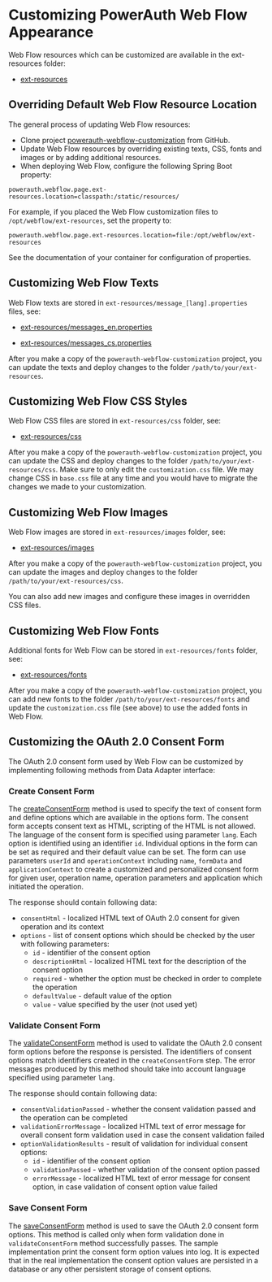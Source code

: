 # Customizing PowerAuth Web Flow Appearance

Web Flow resources which can be customized are available in the ext-resources folder:

- [ext-resources](../ext-resources)

## Overriding Default Web Flow Resource Location

The general process of updating Web Flow resources:

- Clone project [powerauth-webflow-customization](https://github.com/wultra/powerauth-webflow-customization#docucheck-keep-link) from GitHub.
- Update Web Flow resources by overriding existing texts, CSS, fonts and images or by adding additional resources.
- When deploying Web Flow, configure the following Spring Boot property:

```properties
powerauth.webflow.page.ext-resources.location=classpath:/static/resources/
```

For example, if you placed the Web Flow customization files to `/opt/webflow/ext-resources`, set the property to:

```properties
powerauth.webflow.page.ext-resources.location=file:/opt/webflow/ext-resources
```

See the documentation of your container for configuration of properties.

## Customizing Web Flow Texts

Web Flow texts are stored in `ext-resources/message_[lang].properties` files, see:

- [ext-resources/messages_en.properties](../ext-resources/messages_en.properties)

- [ext-resources/messages_cs.properties](../ext-resources/messages_cs.properties)

After you make a copy of the `powerauth-webflow-customization` project, you can update the texts and deploy changes to the folder `/path/to/your/ext-resources`.

## Customizing Web Flow CSS Styles

Web Flow CSS files are stored in `ext-resources/css` folder, see:

- [ext-resources/css](../ext-resources/css)

After you make a copy of the `powerauth-webflow-customization` project, you can update the CSS and deploy changes to the folder `/path/to/your/ext-resources/css`. Make sure to only edit the `customization.css` file. We may change CSS in `base.css` file at any time and you would have to migrate the changes we made to your customization.

## Customizing Web Flow Images

Web Flow images are stored in `ext-resources/images` folder, see:

- [ext-resources/images](../ext-resources/images)

After you make a copy of the `powerauth-webflow-customization` project, you can update the images and deploy changes to the folder `/path/to/your/ext-resources/css`.

You can also add new images and configure these images in overridden CSS files.

## Customizing Web Flow Fonts

Additional fonts for Web Flow can be stored in `ext-resources/fonts` folder, see:
- [ext-resources/fonts](../ext-resources/fonts)

After you make a copy of the `powerauth-webflow-customization` project, you can add new fonts to the folder `/path/to/your/ext-resources/fonts` and update the `customization.css` file (see above) to use the added fonts in Web Flow.

## Customizing the OAuth 2.0 Consent Form

The OAuth 2.0 consent form used by Web Flow can be customized by implementing following methods from Data Adapter interface:

### Create Consent Form 
The [createConsentForm](../powerauth-data-adapter/src/main/java/io/getlime/security/powerauth/app/dataadapter/api/DataAdapter.java#L119) method is used to specify
the text of consent form and define options which are available in the options form. The consent form accepts consent text as HTML, scripting of the HTML is not allowed.
The language of the consent form is specified using parameter `lang`. Each option is identified using an identifier `id`. Individual options in the form can be set as required and their default value can be set.
The form can use parameters `userId` and `operationContext` including `name`, `formData` and `applicationContext` to create a customized and personalized consent form for given
user, operation name, operation parameters and application which initiated the operation. 

The response should contain following data:
- `consentHtml` - localized HTML text of OAuth 2.0 consent for given operation and its context
- `options` - list of consent options which should be checked by the user with following parameters:
  - `id` - identifier of the consent option
  - `descriptionHtml` - localized HTML text for the description of the consent option
  - `required` - whether the option must be checked in order to complete the operation
  - `defaultValue` - default value of the option
  - `value` - value specified by the user (not used yet)

### Validate Consent Form  
The [validateConsentForm](../powerauth-data-adapter/src/main/java/io/getlime/security/powerauth/app/dataadapter/api/DataAdapter.java#L132) method is used to validate the OAuth 2.0 consent form options
before the response is persisted. The identifiers of consent options match identifiers created in the `createConsentForm` step. The error messages produced by this method should
take into account language specified using parameter `lang`.

The response should contain following data:
- `consentValidationPassed` - whether the consent validation passed and the operation can be completed
- `validationErrorMessage` - localized HTML text of error message for overall consent form validation used in case the consent validation failed
- `optionValidationResults` - result of validation for individual consent options:
  - `id` - identifier of the consent option
  - `validationPassed` - whether validation of the consent option passed
  - `errorMessage` - localized HTML text of error message for consent option, in case validation of consent option value failed
  
### Save Consent Form
The [saveConsentForm](../powerauth-data-adapter/src/main/java/io/getlime/security/powerauth/app/dataadapter/api/DataAdapter.java#L143) method is used to save the OAuth 2.0 consent form options.
This method is called only when form validation done in `validateConsentForm` method successfully passes. The sample implementation print the consent form option values into log.
It is expected that in the real implementation the consent option values are persisted in a database or any other persistent storage of consent options.
 